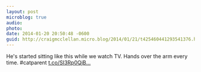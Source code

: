 ```yaml
---
layout: post
microblog: true
audio: 
photo: 
date: 2014-01-20 20:50:48 -0600
guid: http://craigmcclellan.micro.blog/2014/01/21/t425460441293541376.html
---
```

He's started sitting like this while we watch TV. Hands over the arm every time. #catparent [t.co/SI3Rp0QjB...](http://t.co/SI3Rp0QjBo)
